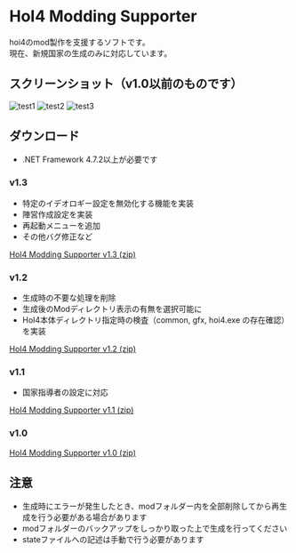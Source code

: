 # HoI4 Modding Supporter
hoi4のmod製作を支援するソフトです。<br>
現在、新規国家の生成のみに対応しています。

## スクリーンショット（v1.0以前のものです）
![test1](https://user-images.githubusercontent.com/49384910/87874462-fb1ec880-ca04-11ea-85fa-f50571e9a8ef.png)
![test2](https://user-images.githubusercontent.com/49384910/87874467-0ffb5c00-ca05-11ea-81f6-ff364d0445b0.png)
![test3](https://user-images.githubusercontent.com/49384910/87874475-23a6c280-ca05-11ea-863b-95ae3b0a5ea7.png)
## ダウンロード
* .NET Framework 4.7.2以上が必要です

### v1.3
* 特定のイデオロギー設定を無効化する機能を実装
* 陣営作成設定を実装
* 再起動メニューを追加
* その他バグ修正など

[HoI4 Modding Supporter v1.3 (zip)](https://github.com/Zakki0925224/HoI4-Modding-Supporter/releases/download/v1.3/HoI4-Modding-Supporter.zip)

### v1.2
* 生成時の不要な処理を削除
* 生成後のModディレクトリ表示の有無を選択可能に
* HoI4本体ディレクトリ指定時の検査（common, gfx, hoi4.exe の存在確認）を実装

[HoI4 Modding Supporter v1.2 (zip)](https://github.com/Zakki0925224/HoI4-Modding-Supporter/releases/download/v1.2/HoI4-Modding-Supporter.zip)

### v1.1
* 国家指導者の設定に対応

[HoI4 Modding Supporter v1.1 (zip)](https://github.com/Zakki0925224/HoI4-Modding-Supporter/releases/download/v1.1/HoI4-Modding-Supporter.zip)

### v1.0
[HoI4 Modding Supporter v1.0 (zip)](https://github.com/Zakki0925224/HoI4-Modding-Supporter/releases/download/v1.0/HoI4_Modding_Supporter.zip)

## 注意
* 生成時にエラーが発生したとき、modフォルダー内を全部削除してから再生成を行う必要がある場合があります
* modフォルダーのバックアップをしっかり取った上で生成を行ってください
* stateファイルへの記述は手動で行う必要があります
